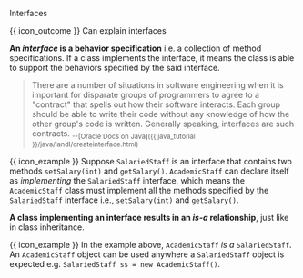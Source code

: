 <span id="title">Interfaces</span>

<span id="prereqs"></span>

<span id="outcomes">{{ icon_outcome }} Can explain interfaces</span>

<div id="body">

**An _interface_ is a behavior specification** i.e. a collection of <tooltip content="Just the method signature without any implementation">method specifications</tooltip>. If a class <tooltip content="implements all methods specified in an interface">implements the interface</tooltip>, it means the class is able to support the behaviors specified by the said interface.  

>There are a number of situations in software engineering when it is important for disparate groups of programmers to agree to a "contract" that spells out how their software interacts. Each group should be able to write their code without any knowledge of how the other group's code is written. Generally speaking, interfaces are such contracts. <sub>--[Oracle Docs on Java]({{ java_tutorial }}/java/IandI/createinterface.html)<sub>

<tip-box>

{{ icon_example }} Suppose `SalariedStaff` is an interface that contains two methods `setSalary(int)` and `getSalary()`. `AcademicStaff` can declare itself as _implementing_ the `SalariedStaff` interface, which means the `AcademicStaff` class must implement all the methods specified by the `SalariedStaff` interface i.e., `setSalary(int)` and `getSalary()`. 

</tip-box>

**A class implementing an interface results in an _is-a_ relationship**, just like in class inheritance.

<tip-box>

{{ icon_example }} In the example above, `AcademicStaff` _is a_ `SalariedStaff`.  An `AcademicStaff` object can be used anywhere a `SalariedStaff` object is expected e.g. `SalariedStaff ss = new AcademicStaff()`. 

</tip-box>


</div>

<div id="extras">
</div>